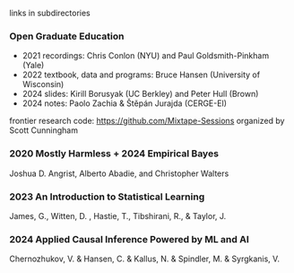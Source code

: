 links in subdirectories

### Open Graduate Education 
- 2021 recordings: Chris Conlon (NYU) and Paul Goldsmith-Pinkham (Yale)
- 2022 textbook, data and programs: Bruce Hansen (University of Wisconsin) 
- 2024 slides: Kirill Borusyak (UC Berkley) and Peter Hull (Brown)
- 2024 notes: Paolo Zachia & Štěpán Jurajda (CERGE-EI)

frontier research code: <https://github.com/Mixtape-Sessions> organized by Scott Cunningham  
  
### 2020  Mostly Harmless + 2024 Empirical Bayes
Joshua D. Angrist, Alberto Abadie, and Christopher Walters

### 2023 An Introduction to Statistical Learning 
James, G., Witten, D. , Hastie, T., Tibshirani, R., & Taylor, J.

### 2024 Applied Causal Inference Powered by ML and AI 
Chernozhukov, V. & Hansen, C. & Kallus, N. & Spindler, M. & Syrgkanis, V.

  


